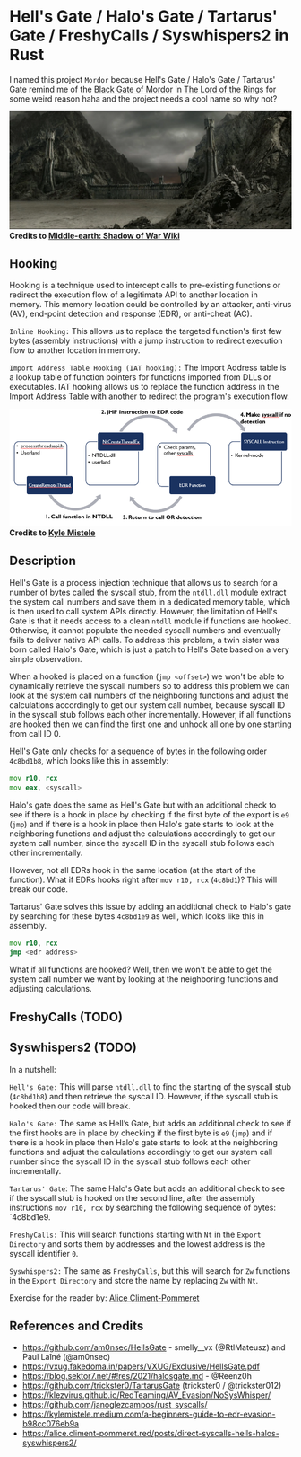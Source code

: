 # Hell's Gate / Halo's Gate / Tartarus' Gate / FreshyCalls / Syswhispers2 in Rust

I named this project `Mordor` because Hell's Gate / Halo's Gate / Tartarus' Gate remind me of the [Black Gate of Mordor](https://shadowofwar.fandom.com/wiki/Black_Gate) in [The Lord of the Rings](https://en.wikipedia.org/wiki/The_Lord_of_the_Rings_(film_series)) for some weird reason haha and the project needs a cool name so why not?

![BlackGate](./blackgate.png)
**Credits to [Middle-earth: Shadow of War Wiki](https://shadowofwar.fandom.com/wiki/Black_Gate)**

## Hooking

Hooking is a technique used to intercept calls to pre-existing functions or redirect the execution flow of a legitimate API to another location in memory. This memory location could be controlled by an attacker, anti-virus (AV), end-point detection and response (EDR), or anti-cheat (AC).

`Inline Hooking:` This allows us to replace the targeted function's first few bytes (assembly instructions) with a jump instruction to redirect execution flow to another location in memory.

`Import Address Table Hooking (IAT hooking):` The Import Address table is a lookup table of function pointers for functions imported from DLLs or executables. IAT hooking allows us to replace the function address in the Import Address Table with another to redirect the program's execution flow.

![BlackGate](./hooking.png)
**Credits to [Kyle Mistele](https://kylemistele.medium.com/a-beginners-guide-to-edr-evasion-b98cc076eb9a)**

## Description

Hell's Gate is a process injection technique that allows us to search for a number of bytes called the syscall stub, from the `ntdll.dll` module extract the system call numbers and save them in a dedicated memory table, which is then used to call system APIs directly. However, the limitation of Hell's Gate is that it needs access to a clean `ntdll` module if functions are hooked. Otherwise, it cannot populate the needed syscall numbers and eventually fails to deliver native API calls. To address this problem, a twin sister was born called Halo's Gate, which is just a patch to Hell's Gate based on a very simple observation.

When a hooked is placed on a function (`jmp <offset>`) we won't be able to dynamically retrieve the syscall numbers so to address this problem we can look at the system call numbers of the neighboring functions and adjust the calculations accordingly to get our system call number, because syscall ID in the syscall stub follows each other incrementally. However, if all functions are hooked then we can find the first one and unhook all one by one starting from call ID 0.


Hell's Gate only checks for a sequence of bytes in the following order `4c8bd1b8`, which looks like this in assembly:

```asm
mov r10, rcx
mov eax, <syscall>
```

Halo's gate does the same as Hell's Gate but with an additional check to see if there is a hook in place by checking if the first byte of the export is `e9` (`jmp`) and if there is a hook in place then Halo's gate starts to look at the neighboring functions and adjust the calculations accordingly to get our system call number, since the syscall ID in the syscall stub follows each other incrementally.

However, not all EDRs hook in the same location (at the start of the function). What if EDRs hooks right after `mov r10, rcx` (`4c8bd1`)? This will break our code.

Tartarus' Gate solves this issue by adding an additional check to Halo's gate by searching for these bytes `4c8bd1e9` as well, which looks like this in assembly.

```asm
mov r10, rcx
jmp <edr address>
```

What if all functions are hooked? Well, then we won't be able to get the system call number we want by looking at the neighboring functions and adjusting calculations.

## FreshyCalls (TODO)

## Syswhispers2 (TODO)


In a nutshell:

`Hell's Gate:` This will parse `ntdll.dll` to find the starting of the syscall stub (`4c8bd1b8`) and then retrieve the syscall ID. However, if the syscall stub is hooked then our code will break.

`Halo's Gate:` The same as Hell’s Gate, but adds an additional check to see if the first hooks are in place by checking if the first byte is `e9` (`jmp`) and if there is a hook in place then Halo's gate starts to look at the neighboring functions and adjust the calculations accordingly to get our system call number since the syscall ID in the syscall stub follows each other incrementally.

`Tartarus' Gate`: The same Halo's Gate but adds an additional check to see if the syscall stub is hooked on the second line, after the assembly instructions `mov r10, rcx` by searching the following sequence of bytes: `4c8bd1e9.

`FreshyCalls:` This will search functions starting with `Nt` in the `Export Directory` and sorts them by addresses and the lowest address is the syscall identifier `0`.

`Syswhispers2:` The same as `FreshyCalls`, but this will search for `Zw` functions in the `Export Directory` and store the name by replacing `Zw` with `Nt`.


Exercise for the reader by: [Alice Climent-Pommeret](https://alice.climent-pommeret.red/posts/direct-syscalls-hells-halos-syswhispers2/)


## References and Credits

* https://github.com/am0nsec/HellsGate - smelly__vx (@RtlMateusz) and Paul Laîné (@am0nsec)
* https://vxug.fakedoma.in/papers/VXUG/Exclusive/HellsGate.pdf
* https://blog.sektor7.net/#!res/2021/halosgate.md - @Reenz0h
* https://github.com/trickster0/TartarusGate (trickster0 / @trickster012)
* https://klezvirus.github.io/RedTeaming/AV_Evasion/NoSysWhisper/
* https://github.com/janoglezcampos/rust_syscalls/
* https://kylemistele.medium.com/a-beginners-guide-to-edr-evasion-b98cc076eb9a
* https://alice.climent-pommeret.red/posts/direct-syscalls-hells-halos-syswhispers2/
